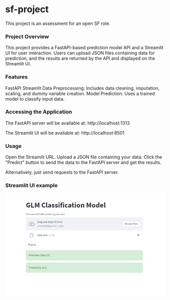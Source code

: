 # sf-project
This project is an assessment for an open SF role.


### Project Overview
This project provides a FastAPI-based prediction model API and a Streamlit UI for user interaction. Users can upload JSON files containing data for prediction, and the results are returned by the API and displayed on the Streamlit UI.

### Features
FastAPI
Streamlit
Data Preprocessing: Includes data cleaning, imputation, scaling, and dummy variable creation.
Model Prediction: Uses a trained model to classify input data.

### Accessing the Application
The FastAPI server will be available at:
http://localhost:1313

The Streamlit UI will be available at:
http://localhost:8501

### Usage
Open the Streamlit URL.
Upload a JSON file containing your data.
Click the "Predict" button to send the data to the FastAPI server and get the results.

Alternatively, just send requests to the FastAPI server.

### Streamlit UI example
![alt text](image.png)